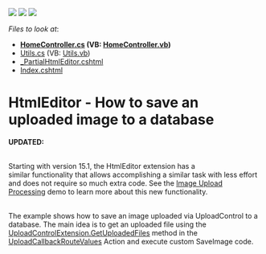 <!-- default badges list -->
![](https://img.shields.io/endpoint?url=https://codecentral.devexpress.com/api/v1/VersionRange/128552333/11.2.7%2B)
[![](https://img.shields.io/badge/Open_in_DevExpress_Support_Center-FF7200?style=flat-square&logo=DevExpress&logoColor=white)](https://supportcenter.devexpress.com/ticket/details/E3749)
[![](https://img.shields.io/badge/📖_How_to_use_DevExpress_Examples-e9f6fc?style=flat-square)](https://docs.devexpress.com/GeneralInformation/403183)
<!-- default badges end -->
<!-- default file list -->
*Files to look at*:

* **[HomeController.cs](./CS/SaveImageToDB/Controllers/HomeController.cs) (VB: [HomeController.vb](./VB/SaveImageToDB/Controllers/HomeController.vb))**
* [Utils.cs](./CS/SaveImageToDB/Models/Utils.cs) (VB: [Utils.vb](./VB/SaveImageToDB/Models/Utils.vb))
* [_PartialHtmlEditor.cshtml](./CS/SaveImageToDB/Views/Home/_PartialHtmlEditor.cshtml)
* [Index.cshtml](./CS/SaveImageToDB/Views/Home/Index.cshtml)
<!-- default file list end -->
# HtmlEditor - How to save an uploaded image to a database


<p><strong>UPDATED:</strong></p>
<p><br>Starting with version 15.1, the HtmlEditor extension has a similar functionality that allows accomplishing a similar task with less effort and does not require so much extra code. See the <a href="http://demos.devexpress.com/MVCxHTMLEditorDemos/Dialogs/UploadProcessing">Image Upload Processing</a> demo to learn more about this new functionality.</p>
<p><br>The example shows how to save an image uploaded via UploadControl to a database. The main idea is to get an uploaded file using the <a href="http://documentation.devexpress.com/#AspNet/DevExpressWebMvcUploadControlExtension_GetUploadedFilestopic"><u>UploadControlExtension.GetUploadedFiles</u></a> method in the <a href="http://documentation.devexpress.com/#AspNet/DevExpressWebMvcMVCxHtmlEditorImageUploadSettings_UploadCallbackRouteValuestopic"><u>UploadCallbackRouteValues</u></a> Action and execute custom SaveImage code.</p>

<br/>


